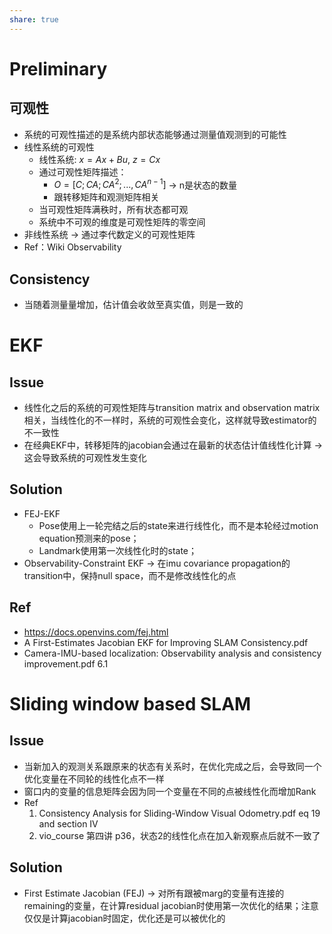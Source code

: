 ```yaml
---
share: true
---
```

# Preliminary
## 可观性
- 系统的可观性描述的是系统内部状态能够通过测量值观测到的可能性
- 线性系统的可观性
	- 线性系统: $x = Ax + Bu$, $z=Cx$
	- 通过可观性矩阵描述：
		- $O = [C; CA; CA^2; ..., CA^{n-1}]$ → n是状态的数量
		- 跟转移矩阵和观测矩阵相关
	- 当可观性矩阵满秩时，所有状态都可观
	- 系统中不可观的维度是可观性矩阵的零空间
- 非线性系统 → 通过李代数定义的可观性矩阵
- Ref：Wiki Observability

## Consistency
- 当随着测量量增加，估计值会收敛至真实值，则是一致的
	
	
# EKF
## Issue
- 线性化之后的系统的可观性矩阵与transition matrix and observation matrix相关，当线性化的不一样时，系统的可观性会变化，这样就导致estimator的不一致性
- 在经典EKF中，转移矩阵的jacobian会通过在最新的状态估计值线性化计算 → 这会导致系统的可观性发生变化

## Solution
- FEJ-EKF
	- Pose使用上一轮完结之后的state来进行线性化，而不是本轮经过motion equation预测来的pose；
	- Landmark使用第一次线性化时的state；
- Observability-Constraint EKF → 在imu covariance propagation的transition中，保持null space，而不是修改线性化的点

## Ref
- https://docs.openvins.com/fej.html
- A First-Estimates Jacobian EKF for Improving SLAM Consistency.pdf
- Camera-IMU-based localization: Observability analysis and consistency improvement.pdf 6.1

# Sliding window based SLAM
## Issue
- 当新加入的观测关系跟原来的状态有关系时，在优化完成之后，会导致同一个优化变量在不同轮的线性化点不一样
- 窗口内的变量的信息矩阵会因为同一个变量在不同的点被线性化而增加Rank
- Ref
	1. Consistency Analysis for Sliding-Window Visual Odometry.pdf eq 19 and section IV
	2. vio_course 第四讲 p36，状态2的线性化点在加入新观察点后就不一致了

## Solution
- First Estimate Jacobian (FEJ) → 对所有跟被marg的变量有连接的remaining的变量，在计算residual jacobian时使用第一次优化的结果；注意仅仅是计算jacobian时固定，优化还是可以被优化的